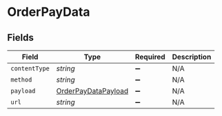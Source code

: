 # OrderPayData


## Fields

| Field                                                             | Type                                                              | Required                                                          | Description                                                       |
| ----------------------------------------------------------------- | ----------------------------------------------------------------- | ----------------------------------------------------------------- | ----------------------------------------------------------------- |
| `contentType`                                                     | *string*                                                          | :heavy_minus_sign:                                                | N/A                                                               |
| `method`                                                          | *string*                                                          | :heavy_minus_sign:                                                | N/A                                                               |
| `payload`                                                         | [OrderPayDataPayload](../../models/shared/orderpaydatapayload.md) | :heavy_minus_sign:                                                | N/A                                                               |
| `url`                                                             | *string*                                                          | :heavy_minus_sign:                                                | N/A                                                               |